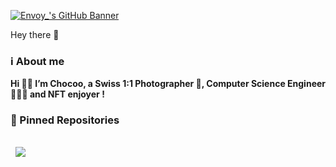 [![Envoy_'s GitHub Banner](./assets/banner.png)]([https://jeromevdev.github.io/my-portfolio/](https://twitter.com/chocoo_web3))

Hey there 👋

### ℹ️ About me 
<b> Hi 👋🏻
  I’m Chocoo, a Swiss 1:1 Photographer 📸, Computer Science Engineer 👨🏻‍💻 and NFT enjoyer ! 
 </b>

### 📌 Pinned Repositories
<a href="https://github.com/ChocooDEV/solana-todo-app">
  <img align="center" style="margin:1rem 0.5rem" src="https://github-readme-stats.vercel.app/api/pin/?username=ChocooDEV&repo=solana-todo-app&title_color=ffffff&text_color=c9cacc&icon_color=4AB197&bg_color=1A2B34" />
</a>
